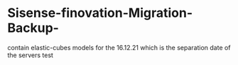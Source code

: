 # Sisense-finovation-Migration-Backup-
contain elastic-cubes models for the 16.12.21 which is the separation date of the servers
test
